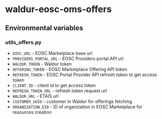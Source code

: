 # waldur-eosc-oms-offers

## Environmental variables

### utils_offers.py

- `EOSC_URL` - EOSC Marketplace base url
- `PROVIDERS_PORTAL_URL` - EOSC Providers portal API url
- `WALDUR_TOKEN` - Waldur token
- `OFFERING_TOKEN` - EOSC Marketplace Offering API token
- `REFRESH_TOKEN` - EOSC Portal Provider API refresh token to get access token
- `CLIENT_ID` - client id to get access token
- `REFRESH_TOKEN_URL` - refresh token request url
- `WALDUR_URL` - ETAIS url
- `CUSTOMER_UUID` - customer in Waldur for offerings fetching
- `ORGANIZATION_EID` - ID of organization in EOSC Marketplace for resources creation
